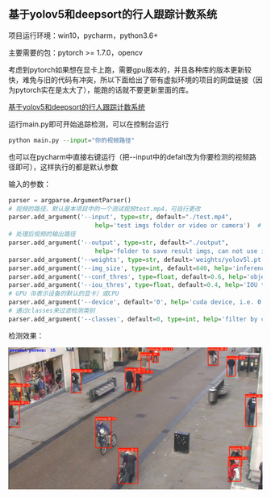 ## 基于yolov5和deepsort的行人跟踪计数系统

项目运行环境：win10，pycharm，python3.6+

主要需要的包：pytorch >= 1.7.0，opencv

考虑到pytorch如果想在显卡上跑，需要gpu版本的，并且各种库的版本更新较快，难免与旧的代码有冲突，所以下面给出了带有虚拟环境的项目的网盘链接（因为pytorch实在是太大了），能跑的话就不要更新里面的库。

<a href="https://www.123pan.com/s/XuubVv-x2mvd.html">基于yolov5和deepsort的行人跟踪计数系统</a>

运行main.py即可开始追踪检测，可以在控制台运行

```python
python main.py --input="你的视频路径"
```

也可以在pycharm中直接右键运行（把--input中的defalt改为你要检测的视频路径即可），这样执行的都是默认参数

输入的参数：

```python
parser = argparse.ArgumentParser()
# 视频的路径，默认是本项目中的一个测试视频test.mp4，可自行更改
parser.add_argument('--input', type=str, default="./test.mp4",
                        help='test imgs folder or video or camera')  # 输入'0'表示调用电脑默认摄像头
# 处理后视频的输出路径
parser.add_argument('--output', type=str, default="./output",
                        help='folder to save result imgs, can not use input folder')
parser.add_argument('--weights', type=str, default='weights/yolov5l.pt', help='model.pt path(s)')
parser.add_argument('--img_size', type=int, default=640, help='inference size (pixels)')
parser.add_argument('--conf_thres', type=float, default=0.6, help='object confidence threshold')
parser.add_argument('--iou_thres', type=float, default=0.4, help='IOU threshold for NMS')
# GPU（0表示设备的默认的显卡）或CPU
parser.add_argument('--device', default='0', help='cuda device, i.e. 0 or 0,1,2,3 or cpu')
# 通过classes来过滤检测类别
parser.add_argument('--classes', default=0, type=int, help='filter by class: --class 0, or --class 0 2 3')  

```



检测效果：

![](.\output\demo.jpg)